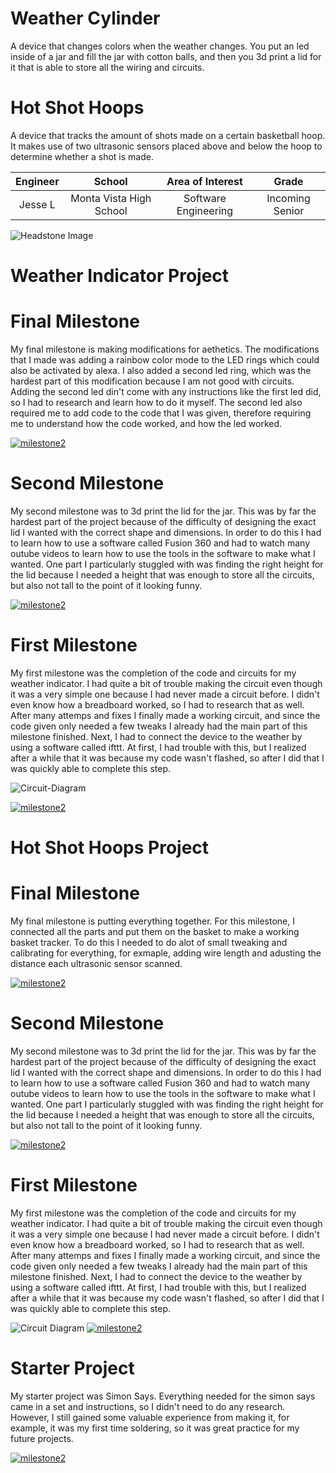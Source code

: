 ﻿# Weather Cylinder
A device that changes colors when the weather changes. You put an led inside of a jar and fill the jar with cotton balls, and then you 3d print a lid for it that is able to store all the wiring and circuits.

# Hot Shot Hoops
A device that tracks the amount of shots made on a certain basketball hoop. It makes use of two ultrasonic sensors placed above and below the hoop to determine whether a shot is made. 

| **Engineer** | **School** | **Area of Interest** | **Grade** |
|:--:|:--:|:--:|:--:|
| Jesse L | Monta Vista High School | Software Engineering | Incoming Senior

![Headstone Image](https://lh3.googleusercontent.com/pw/AM-JKLV7TaJlLQOLMnYxhgvmn_ZGFELDyKx6VSiR-w98lDa6aUWEAHAUAY2848Yrf8LAYzwQRX_B5_vFB6_ZheMTN6riSCUcBkKEqajMbKIjR-h205yOk7MeBXs1hL7LWNfpB33P30Odi3J3tsnpeyKTQxSTqg=w1374-h1832-no?authuser=0)
# Weather Indicator Project

# Final Milestone
My final milestone is making modifications for aethetics. The modifications that I made was adding a rainbow color mode to the LED rings which could also be activated by alexa. I also added a second led ring, which was the hardest part of this modification because I am not good with circuits. Adding the second led din't come with any instructions like the first led did, so I had to research and learn how to do it myself. The second led also required me to add code to the code that I was given, therefore requiring me to understand how the code worked, and how the led worked.

[![milestone2](https://i3.ytimg.com/vi/k_4YPajX6Os/maxresdefault.jpg)](https://www.youtube.com/watch?v=k_4YPajX6Os)

# Second Milestone
My second milestone was to 3d print the lid for the jar. This was by far the hardest part of the project because of the difficulty of designing the exact lid I wanted with the correct shape and dimensions. In order to do this I had to learn how to use a software called Fusion 360 and had to watch many outube videos to learn how to use the tools in the software to make what I wanted. One part I particularly stuggled with was finding the right height for the lid because I needed a height that was enough to store all the circuits, but also not tall to the point of it looking funny.

[![milestone2](https://user-images.githubusercontent.com/108752070/179270916-31c0c7ba-3e3f-44bc-b2c3-3fd0355e09ce.jpg)](https://www.youtube.com/watch?v=T8dkONNrMv0)

# First Milestone
My first milestone was the completion of the code and circuits for my weather indicator. I had quite a bit of trouble making the circuit even though it was a very simple one because I had never made a circuit before. I didn't even know how a breadboard worked, so I had to research that as well. After many attemps and fixes I finally made a working circuit, and since the code given only needed a few tweaks I already had the main part of this milestone finished. Next, I had to connect the device to the weather by using a software called ifttt. At first, I had trouble with this, but I realized after a while that it was because my code wasn't flashed, so after I did that I was quickly able to complete this step.

![Circuit-Diagram](https://lh3.googleusercontent.com/f-MNREEoT_NBsWOz5-AJ_lrfIjcLD21pGee8BHzUY1O-F30vLMoFCZaQ2WRodV6Zm2FYh-PUYzrsWQNLK19jKFYdV4sLf8AL9TjBbzcghaFrZ-JxsrP6FOm9l_mrWvHSMfGqhnYRIbXblV7qwStFt3HtlSP-WTtyG2ZefUua15gME-VJRLRSjoAbJb_oCF2sbN73HnxRLHeJI-w8ZjfNAKfOz7Bs0PaIYecCYwSpUMk-GuvavLcDRLpIBF74WzpT70Js28PrzdYahizXsMFUfLew-MyuIBjGyO1yvKpf8PawDiqm9iEjyxpHRbRxFSp5fJ4e2pmojVXzCxgzblX9p3KiEqVGL1S91I76775QRS8s4nN574-EWrTwRJHQuMEQuFJXaIrnaKwtjru0Z1M5fZhmBq_VdFE7tLiXJifEpspKWduf_VBI7_W_NcYkd9-7rpY6FEE-iIh2VO05FFA1tS6FhXjr8PAF17vRsqYrdRqi6vn8YA1TVxJ4u2N5gAU9sCdbK0ryxcq14Rtb7qI5Xl1IJFfrw5uiwrS5_5tkob7LBCz3cRBm8D5hd2a5ifYKS0QuxAYot78l0AjEHKjo1tVo3ddJhDy5oCbnp22dcQ4TdzxEIUio5Dqd_gc9O8iAwJ0A8mBjN_1ixkHoNjsW4dNh4oZMqxjogJvgx27NjF_iUxLXyEnMgBBHcvUFCZpsT9Or3CBRAJevD0wVyMqLBDbwwjvYSXKganIheHC0n9bfORvNiV-mo_hWLpdDDz8NkwFt2SLJoZBQpngiSUaarnmDChW-EjQBmOUH3ccKazRYvDdWsal3u1UZ9_-RNg=w2590-h1480-no?authuser=0)

[![milestone2](https://user-images.githubusercontent.com/108752070/179270733-7b7be9d8-dec2-4288-bd0d-55864d1c1d23.jpg)](https://www.youtube.com/watch?v=uqvBG90iwFw&ab_channel=BlueStampEng "First Milestone")

# Hot Shot Hoops Project

# Final Milestone
My final milestone is putting everything together. For this milestone, I connected all the parts and put them on the basket to make a working basket tracker. To do this I needed to do alot of small tweaking and calibrating for everything, for exmaple, adding wire length and adusting the distance each ultrasonic sensor scanned. 

[![milestone2](https://i3.ytimg.com/vi/fu7qSabx9eY/maxresdefault.jpg)](https://www.youtube.com/watch?v=fu7qSabx9eY)

# Second Milestone
My second milestone was to 3d print the lid for the jar. This was by far the hardest part of the project because of the difficulty of designing the exact lid I wanted with the correct shape and dimensions. In order to do this I had to learn how to use a software called Fusion 360 and had to watch many outube videos to learn how to use the tools in the software to make what I wanted. One part I particularly stuggled with was finding the right height for the lid because I needed a height that was enough to store all the circuits, but also not tall to the point of it looking funny.

[![milestone2](https://i3.ytimg.com/vi/H_WsIx51kxQ/maxresdefault.jpg)](https://www.youtube.com/watch?v=H_WsIx51kxQ)

# First Milestone
My first milestone was the completion of the code and circuits for my weather indicator. I had quite a bit of trouble making the circuit even though it was a very simple one because I had never made a circuit before. I didn't even know how a breadboard worked, so I had to research that as well. After many attemps and fixes I finally made a working circuit, and since the code given only needed a few tweaks I already had the main part of this milestone finished. Next, I had to connect the device to the weather by using a software called ifttt. At first, I had trouble with this, but I realized after a while that it was because my code wasn't flashed, so after I did that I was quickly able to complete this step.

![Circuit Diagram](https://lh3.googleusercontent.com/X1PLKYyrgNIJBl-n5fcO_OokOMQTEmd82vq_fqebEhZl5cdjKDhooXfn5VYmXcX0jK6a2yJdEGP4c3pwmiiKcreexYxqDTF06_hBLFu3A3kpimQw27nJ8i343QcKvCMqTIj6f54LH5RhTtsE6ZB8AyWdngxsmaXb2EjdmvIElhYUiqMxrUdeXXvKDtIJ74BKK-DU0svLZgvUwIFcJi9vwrGRv_qi0pePNG-Unb2AyvlL-MFZWmyqOFQpigvQyfy3x4ivGLJjhthnperExcyXoIyYtgtH5KDmkTSeeReY9LxEZCDdHISYzCyJUiAjhK1LEWYCU4Tw3JBNNlRcw3UklGDedZSGgq1eFSneJ6rVNhlVcg-jvH5WEHwog2Sdbm0Ys73m5T89BD4I-H4MZfGC3RdoePZl-vi1fNBRaM-I8WsxZamNFTGm9q8QsNq-7cOPn7Wsu8Rk_9EObPxGjWLKgGPIbmZrTTNCeI1IqSMC2FqAUpTvhZkMhaAJRjexTL5HvOmQ0jwCbiOfVCIkc8D3zj7hZmNYhIUYTTABYJmQD_HhfRGKLfhBoMr0c5OIDqP66CLLwejR1YRR3onDXeOuJgs2iy9G-6pA9t8jD4mH0Hhe9OQhb7CuLc6xbB-0hD9cP4gTZtG03GwVcXzu0rgKn6Fk2dAXtTdB49fKwmqUyBJLq0det7jX4UBQvm48m-pgwfLHzp67OS97qWfkFgD4dgABqx-fbGAc86q6nhX2LIZSAxEmN3g5iyTCZpySDrBBzHop6J0oMMLQlg6T2wTx4Fk94tIbMByS1EAqpUnyUTE9FRgyZpPtMpoRCqdfow=w2594-h1604-no?authuser=0)
[![milestone2](https://i3.ytimg.com/vi/Y6VIULtvJDg/maxresdefault.jpg)](https://www.youtube.com/watch?v=Y6VIULtvJDg)


# Starter Project
My starter project was Simon Says. Everything needed for the simon says came in a set and instructions, so I didn't need to do any research. However, I still gained some valuable experience from making it, for example, it was my first time soldering, so it was great practice for my future projects.

[![milestone2](https://i3.ytimg.com/vi/S9Sv7wB2I7I/maxresdefault.jpg)](https://www.youtube.com/watch?v=S9Sv7wB2I7I&ab_channel=BlueStampEng)
